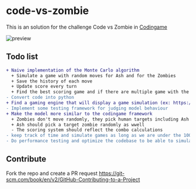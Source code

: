 # code-vs-zombie
This is an solution for the challenge Code vs Zombie in [Codingame](https://www.codingame.com/ide/puzzle/code-vs-zombies)

![preview](https://static.codingame.com/servlet/fileservlet?id=4769410464205&format=puzzle_cover)


## Todo list
```diff
+ Naive implementation of the Monte Carlo algorithm 
  + Simulate a game with random moves for Ash and for the Zombies
  + Save the history of each move
  + Update score every turn
  + Find the best scoring game and if there are multiple game with the same score pick the one that has less turns 
- Convert code into python
+ Find a gaming engine that will display a game simulation (ex: https://www.pygame.org/)
- Implement some testing framework for judging model behaviour
+ Make the model more similar to the codingame framework 
  + Zombies don't move randomly, they pick human targets including Ash
  + Ash should pick a target zombie randomly as wwell   
  - The scoring system should reflect the combo calculations
- keep track of time and simulate games as long as we are under the 100 ms instead of a predetermined number
- Do performance testing and optimize the codebase to be able to simulated more games during the 100 ms allowed in one turn
```
## Contribute
Fork the repo and create a PR request 
https://git-scm.com/book/en/v2/GitHub-Contributing-to-a-Project
